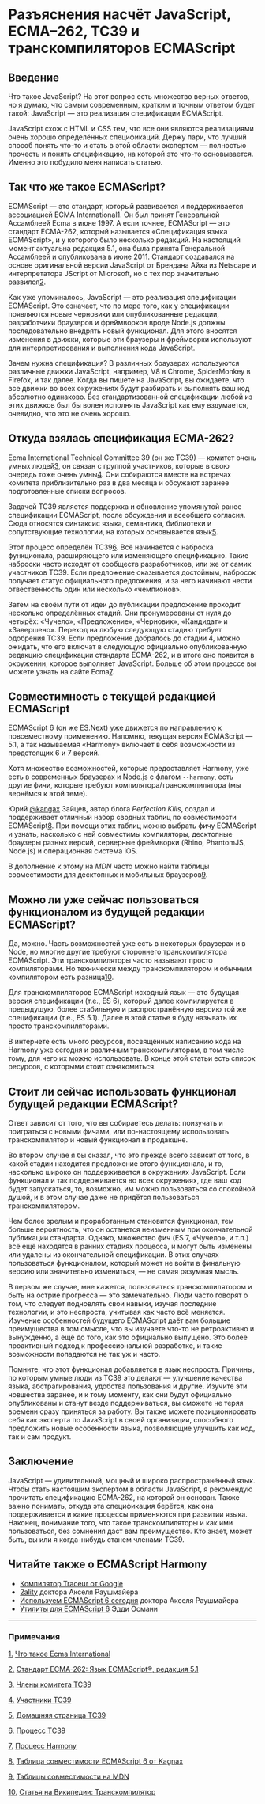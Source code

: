 # Разъяснения насчёт JavaScript, ECMA–262, TC39 и транскомпиляторов ECMAScript

## Введение

Что такое JavaScript? На этот вопрос есть множество верных ответов, но я думаю,
что самым современным, кратким и точным ответом будет такой: JavaScript — это
реализация спецификации ECMAScript.

JavaScript схож с HTML и CSS тем, что все они являются реализациями очень хорошо
определённых спецификаций. Держу пари, что лучший способ понять что-то и стать
в этой области экспертом — полностью прочесть и понять спецификацию, на
которой это что-то основывается. Именно это побудило меня написать статью.

## Так что же такое ECMAScript?

ECMAScript — это стандарт, который развивается и поддерживается ассоциацией ECMA
International<a href="#note-1" id="ref-1" class="reference">1</a>. Он был принят Генеральной Ассамблеей Ecma в
июне 1997. А если точнее, ECMAScript — это стандарт ECMA-262, который называется
«Спецификация языка ECMAScript», и у которого было несколько редакций.
На настоящий момент актуальна редакция 5.1, она была принята
Генеральной Ассамблеей и опубликована в июне 2011. Стандарт создавался на основе
оригинальной версии JavaScript от Брендана Айха из Netscape и интерпретатора
JScript от Microsoft, но с тех пор значительно развился<a href="#note-2" id="ref-2" class="reference">2</a>.

Как уже упоминалось, JavaScript — это реализация спецификации ECMAScript.
Это означает, что по мере того, как у спецификации появляются новые черновики
или опубликованные редакции, разработчики браузеров и фреймворков вроде Node.js
должны последовательно внедрять новый функционал. Для этого вносятся изменения в
движки, которые эти браузеры и фреймворки используют для интерпретирования и
выполнения кода JavaScript.

Зачем нужна спецификация? В различных браузерах используются различные движки
JavaScript, например, V8 в Chrome, SpiderMonkey в Firefox, и так далее.
Когда вы пишете на JavaScript, вы ожидаете, что все движки во всех окружениях
будут разбирать и выполнять ваш код абсолютно одинаково. Без стандартизованной
спецификации любой из этих движков был бы волен исполнять JavaScript как ему
вздумается, очевидно, что это не очень хорошо.

## Откуда взялась cпецификация ECMA-262?

Ecma International Technical Committee 39 (он же TC39) — комитет очень умных
людей<a href="#note-3" id="ref-3" class="reference">3</a>, он связан с группой участников, которые в свою
очередь тоже очень умны<a href="#note-4" id="ref-4" class="reference">4</a>. Они собираются вместе на встречах
комитета приблизительно раз в два месяца и обсужают заранее подготовленные
списки вопросов.

Задачей TC39 является поддержка и обновление упомянутой ранее спецификации
ECMAScript, после обсуждения и всеобщего согласия. Сюда относятся синтаксис
языка, семантика, библиотеки и сопутствующие технологии, на которых основывается
язык<a href="#note-5" id="ref-5" class="reference">5</a>.

Этот процесс определён TC39<a href="#note-6" id="ref-6" class="reference">6</a>. Всё начинается с наброска
функционала, расширяющего или изменяющего спецификацию. Такие наброски часто
исходят от сообществ разработчиков, или же от самих участников TC39.
Если предложение оказывается достойным, набросок получает статус официального
предложения, и за него начинают нести отвественность один или несколько
«чемпионов».

Затем на своём пути от идеи до публикации предложение проходит несколько определённых
стадий. Они пронумерованы от нуля до четырёх: «Чучело», «Предложение»,
«Черновик», «Кандидат» и «Завершено». Переход на любую следующую стадию требует
одобрения TC39. Если предложение добралось до стадии 4, можно ожидать, что его
включат в следующую официально опубликованную редакцию спецификации стандарта
ECMA-262, и в итоге оно появится в окружении, которое выполняет JavaScript.
Больше об этом процессе вы можете узнать на сайте Ecma<a href="#note-7" id="ref-7" class="reference">7</a>.

## Совместимность с текущей редакцией ECMAScript

ECMAScript 6 (он же ES.Next) уже движется по направлению к повсеместному
применению. Напомню, текущая версия ECMAScript — 5.1, а так называемая
«Harmony» включает в себя возможности из предстоящих 6 и 7 версий.

Хотя множество возможностей, которые предоставляет Harmony, уже есть в
современных браузерах и Node.js с флагом `--harmony`, есть другие фичи, которые
требуют компилятора/транскомпилятора (мы вернёмся к этой теме).

Юрий [@kangax](https://twitter.com/kangax) Зайцев, автор блога *Perfection Kills*, создал и поддерживает
отличный набор сводных таблиц по совместимости ECMAScript<a href="#note-8" id="ref-8" class="reference">8</a>.
При помощи этих таблиц можно выбрать фичу ECMAScript и узнать, насколько с ней
совместимы компиляторы, десктопные браузеры разных версий, серверные
фреймворки (Rhino, PhantomJS, Node.js) и операционная система iOS.

В дополнение к этому на *MDN* часто можно найти таблицы совместимости для
десктопных и мобильных браузеров<a href="#note-9" id="ref-9" class="reference">9</a>.

## Можно ли уже сейчас пользоваться функционалом из будущей редакции ECMAScript?

Да, можно. Часть возможностей уже есть в некоторых браузерах и в Node,
но многие другие требуют стороннего транскомпилятора ECMAScript. Эти
транскомпиляторы часто называют просто компиляторами. Но технически между
транскомпилятором и обычным компилятором есть разница<a href="#note-10" id="ref-10" class="reference">10</a>.

Для транскомпиляторов ECMAScript исходный язык — это будущая версия спецификации
(т.е., ES 6), который далее компилируется в предыдущую, более стабильную и
распространённую версию той же спецификации (т.е., ES 5.1). Далее в этой статье
я буду называть их просто транскомпиляторами.

В интернете есть много ресурсов, посвящённых написанию кода на Harmony уже
сегодня и различным транскомпиляторам, в том числе тому, для чего их можно
использовать. В конце этой статьи есть список ресурсов, с которыми стоит
ознакомиться.

## Стоит ли сейчас использовать функционал будущей редакции ECMAScript?

Ответ зависит от того, что вы собираетесь делать: поизучать и поиграться с
новыми фичами, или по-настоящему использовать транскомпилятор и новый функционал
в продакшне.

Во втором случае я бы сказал, что это прежде всего зависит от того, в
какой стадии находится предложение этого функционала, и то, насколько широко
он поддерживается в окружениях JavaScript. Если функционал и так поддерживается
во всех окружениях, где ваш код будет запускаться, то, возможно, им можно 
пользоваться со спокойной душой, и в этом случае даже не придётся пользоваться
транскомпилятором.

Чем более зрелым и проработанным становится функционал, тем больше вероятность,
что он останется неизменным при окончательной публикации стандарта. Однако,
множество фич (ES 7, «Чучело», и т.п.) всё ещё находятся в ранних стадиях
процесса, и могут быть изменены или удалены из окончательной спецификации.
В этих случаях пользоваться функционалом, который может не войти в финальную
версию или значительно измениться, — не самая разумная мысль.

В первом же случае, мне кажется, пользоваться транскомпилятором и быть на острие
прогресса — это замечательно. Люди часто говорят о том, что следует подновлять
свои навыки, изучая последние технологии, и это неспроста, учитывая как часто
всё меняется. Изучение особенностей будущего ECMAScript даёт вам большие
преимущества в том смысле, что вы изучаете что-то не ретроактивно и вынужденно,
а ещё до того, как это официально выпущено. Это более проактивный подход к
профессиональной разработке, и такие возможности попадаются не так уж и часто.

Помните, что этот функционал добавляется в язык неспроста. Причины, по которым
умные люди из TC39 это делают — улучшение качества языка, абстрагирования,
удобства пользования и другие. Изучите эти новшества заранее, и к тому моменту,
как они будут официально опубликованы и станут везде поддерживаться, вы сможете
не теряя времени сразу приняться за работу. Вы также можете позиционировать
себя как эксперта по JavaScript в своей организации, способного предложить
новые особенности языка, позволяющие улучшить как код, так и сам продукт.

## Заключение

JavaScript — удивительный, мощный и широко распространённый язык. Чтобы стать
настоящим экспертом в области JavaScript, я рекомендую прочитать спецификацию
ECMA-262, на которой он основан. Также важно понимать, откуда эта
спецификация берётся, как она поддерживается и какие процессы применяются при
развитии языка. Наконец, понимание того, что такое транскомпиляторы и как ими
пользоваться, без сомнения даст вам преимущество. Кто знает, может быть, вы
или я когда-нибудь станем членами TC39.

## Читайте также о ECMAScript Harmony

-   [Компилятор Traceur от Google][readmore1]
-   [2ality][readmore2] доктора Акселя Раушмайера
-   [Используем ECMAScript 6 сегодня][readmore3] доктора Акселя Раушмайера
-   [Утилиты для ECMAScript 6][readmore4] Эдди Османи

---

### Примечания

<a href="#ref-1" id="note-1" class="note">1.</a> [Что такое Ecma International][ref1]

<a href="#ref-2" id="note-2" class="note">2.</a> [Стандарт ECMA-262: Язык ECMAScript®, редакция 5.1][ref2]

<a href="#ref-3" id="note-3" class="note">3.</a> [Члены комитета TC39][ref3]

<a href="#ref-4" id="note-4" class="note">4.</a> [Участники TC39][ref4]

<a href="#ref-5" id="note-5" class="note">5.</a> [Домашняя страница TC39][ref5]

<a href="#ref-6" id="note-6" class="note">6.</a> [Процесс TC39][ref6]

<a href="#ref-7" id="note-7" class="note">7.</a> [Процесс Harmony][ref7]

<a href="#ref-8" id="note-8" class="note">8.</a> [Таблица совместимости ECMAScript 6 от Kagnax][ref8]

<a href="#ref-9" id="note-9" class="note">9.</a> [Таблицы совместимости на MDN][ref9]

<a href="#ref-10" id="note-10" class="note">10.</a> [Статья на Википедии: Транскомпилятор][ref10]



 [ref1]: http://www.ecma-international.org/memento/index.html "Что такое Ecma International"
 [ref2]: http://www.ecma-international.org/publications/files/ECMA-ST/Ecma-262.pdf "Стандарт ECMA-262: Язык ECMAScript®, редакция 5.1"
 [ref3]: https://github.com/orgs/tc39/people "Члены комитета TC39"
 [ref4]: http://tc39wiki.calculist.org/about/people/ "Участники TC39"
 [ref5]: http://ecma-international.org/memento/TC39.htm "Домашняя страница TC39"
 [ref6]: https://docs.google.com/document/d/1QbEE0BsO4lvl7NFTn5WXWeiEIBfaVUF7Dk0hpPpPDzU/edit "Процесс TC39"
 [ref7]: http://tc39wiki.calculist.org/about/harmony/ "Процесс Harmony"
 [ref8]: http://kangax.github.io/compat-table/es6/ "Таблица совместимости ECMAScript 6 от Kagnax"
 [ref9]: https://developer.mozilla.org/en-US/docs/MDN/Contribute/Howto/Compatibility_tables "Таблицы совместимости на MDN"
 [ref10]: http://en.wikipedia.org/wiki/Source-to-source_compiler "Статья на Википедии: Транскомпилятор"

 [readmore1]: https://github.com/google/traceur-compiler
 [readmore2]: http://www.2ality.com/
 [readmore3]: http://www.2ality.com/2014/08/es6-today.html
 [readmore4]: https://github.com/addyosmani/es6-tools
